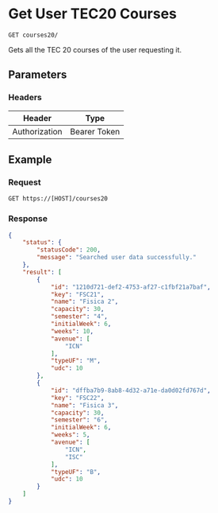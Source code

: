 # Get User TEC20 Courses

    GET courses20/
    
Gets all the TEC 20 courses of the user requesting it.

## Parameters

### Headers
Header | Type
--- | ---
Authorization | Bearer Token

## Example
### Request

    GET https://[HOST]/courses20

### Response
``` json
{
    "status": {
        "statusCode": 200,
        "message": "Searched user data successfully."
    },
    "result": [
        {
            "id": "1210d721-def2-4753-af27-c1fbf21a7baf",
            "key": "FSC21",
            "name": "Fisica 2",
            "capacity": 30,
            "semester": "4",
            "initialWeek": 6,
            "weeks": 10,
            "avenue": [
                "ICN"
            ],
            "typeUF": "M",
            "udc": 10
        },
        {
            "id": "dffba7b9-8ab8-4d32-a71e-da0d02fd767d",
            "key": "FSC22",
            "name": "Fisica 3",
            "capacity": 30,
            "semester": "6",
            "initialWeek": 6,
            "weeks": 5,
            "avenue": [
                "ICN",
                "ISC"
            ],
            "typeUF": "B",
            "udc": 10
        }
    ]
}
```

[CourseInfo]: /server/api-docs/courses/CourseInfo.md